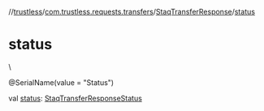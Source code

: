 //[trustless](../../../index.md)/[com.trustless.requests.transfers](../index.md)/[StaqTransferResponse](index.md)/[status](status.md)

# status

\

@SerialName(value = &quot;Status&quot;)

val [status](status.md): [StaqTransferResponseStatus](../-staq-transfer-response-status/index.md)
